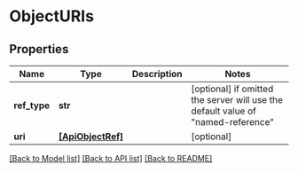 # ObjectURIs

## Properties
Name | Type | Description | Notes
------------ | ------------- | ------------- | -------------
**ref_type** | **str** |  | [optional]  if omitted the server will use the default value of "named-reference"
**uri** | [**[ApiObjectRef]**](ApiObjectRef.md) |  | [optional] 

[[Back to Model list]](../README.md#documentation-for-models) [[Back to API list]](../README.md#documentation-for-api-endpoints) [[Back to README]](../README.md)


